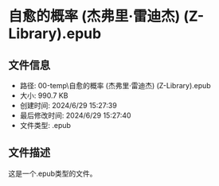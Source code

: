 ﻿# 自愈的概率 (杰弗里·雷迪杰) (Z-Library).epub

## 文件信息
- 路径: 00-temp\自愈的概率 (杰弗里·雷迪杰) (Z-Library).epub
- 大小: 990.7 KB
- 创建时间: 2024/6/29 15:27:39
- 最后修改时间: 2024/6/29 15:27:40
- 文件类型: .epub

## 文件描述
这是一个.epub类型的文件。

